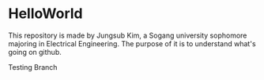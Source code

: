 # HelloWorld
This repository is made by Jungsub Kim, a Sogang university sophomore majoring in Electrical Engineering.
The purpose of it is to understand what's going on github.

Testing Branch
